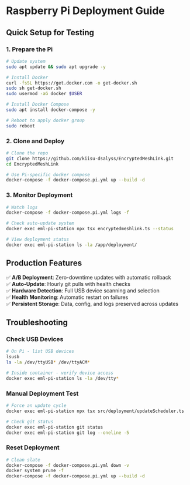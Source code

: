 # Raspberry Pi Deployment Guide

## Quick Setup for Testing

### 1. Prepare the Pi
```bash
# Update system
sudo apt update && sudo apt upgrade -y

# Install Docker
curl -fsSL https://get.docker.com -o get-docker.sh
sudo sh get-docker.sh
sudo usermod -aG docker $USER

# Install Docker Compose
sudo apt install docker-compose -y

# Reboot to apply docker group
sudo reboot
```

### 2. Clone and Deploy
```bash
# Clone the repo
git clone https://github.com/kiisu-dsalyss/EncryptedMeshLink.git
cd EncryptedMeshLink

# Use Pi-specific docker compose
docker-compose -f docker-compose.pi.yml up --build -d
```

### 3. Monitor Deployment
```bash
# Watch logs
docker-compose -f docker-compose.pi.yml logs -f

# Check auto-update system
docker exec eml-pi-station npx tsx encryptedmeshlink.ts --status

# View deployment status
docker exec eml-pi-station ls -la /app/deployment/
```

## Production Features

✅ **A/B Deployment**: Zero-downtime updates with automatic rollback  
✅ **Auto-Update**: Hourly git pulls with health checks  
✅ **Hardware Detection**: Full USB device scanning and selection  
✅ **Health Monitoring**: Automatic restart on failures  
✅ **Persistent Storage**: Data, config, and logs preserved across updates  

## Troubleshooting

### Check USB Devices
```bash
# On Pi - list USB devices
lsusb
ls -la /dev/ttyUSB* /dev/ttyACM*

# Inside container - verify device access
docker exec eml-pi-station ls -la /dev/tty*
```

### Manual Deployment Test
```bash
# Force an update cycle
docker exec eml-pi-station npx tsx src/deployment/updateScheduler.ts

# Check git status
docker exec eml-pi-station git status
docker exec eml-pi-station git log --oneline -5
```

### Reset Deployment
```bash
# Clean slate
docker-compose -f docker-compose.pi.yml down -v
docker system prune -f
docker-compose -f docker-compose.pi.yml up --build -d
```
